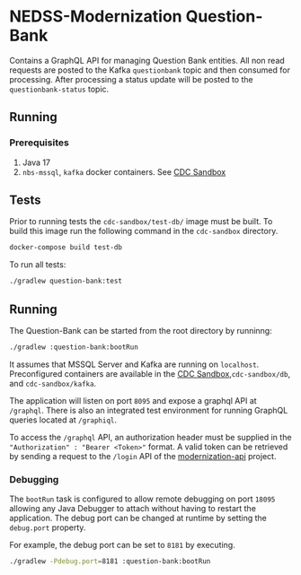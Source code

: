 # NEDSS-Modernization Question-Bank

Contains a GraphQL API for managing Question Bank entities. All non read requests are posted to the Kafka `questionbank` topic and then consumed for processing. After processing a status update will be posted to the `questionbank-status` topic.

## Running

### Prerequisites

1. Java 17
2. `nbs-mssql`, `kafka` docker containers. See [CDC Sandbox](../../cdc-sandbox/README.md)

## Tests

Prior to running tests the `cdc-sandbox/test-db/` image must be built. To build this image run the following command in
the `cdc-sandbox` directory.

```sh
docker-compose build test-db
```

To run all tests:

```bash
./gradlew question-bank:test
```

## Running

The Question-Bank can be started from the root directory by runninng:

```bash
./gradlew :question-bank:bootRun
```

It assumes that MSSQL Server and Kafka are running on `localhost`. Preconfigured containers are available in
the [CDC Sandbox](../../cdc-sandbox/README.md),`cdc-sandbox/db`, and `cdc-sandbox/kafka`.

The application will listen on port `8095` and expose a graphql API at `/graphql`. There is also an integrated test environment for running GraphQL queries located at `/graphiql`.

To access the `/graphql` API, an authorization header must be supplied in the `"Authorization" : "Bearer <Token>"` format. A valid token can be retrieved by sending a request to the `/login` API of the [modernization-api](../modernization-api/README.md) project.

### Debugging

The `bootRun` task is configured to allow remote debugging on port `18095` allowing any Java Debugger to attach without
having to restart the application. The debug port can be changed at runtime by setting the `debug.port` property.

For example, the debug port can be set to `8181` by executing.

```bash
./gradlew -Pdebug.port=8181 :question-bank:bootRun
```
